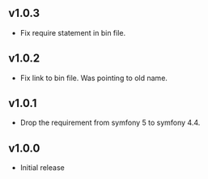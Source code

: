 ## v1.0.3
- Fix require statement in bin file.

## v1.0.2
- Fix link to bin file. Was pointing to old name.

## v1.0.1
- Drop the requirement from symfony 5 to symfony 4.4.

## v1.0.0
- Initial release
